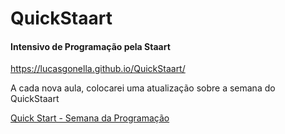 # QuickStaart

#### Intensivo de Programação pela Staart

https://lucasgonella.github.io/QuickStaart/

A cada nova aula, colocarei uma atualização sobre a semana do QuickStaart

[Quick Start - Semana da Programação](https://r.staart.com/1d7864f17d)
